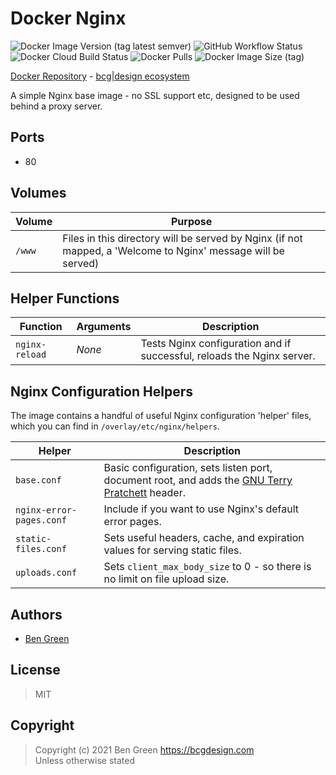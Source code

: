 # Docker Nginx

![Docker Image Version (tag latest semver)](https://img.shields.io/docker/v/bcgdesign/nginx/latest?label=latest) ![GitHub Workflow Status](https://img.shields.io/github/workflow/status/bencgreen/docker-nginx/build?label=github) ![Docker Cloud Build Status](https://img.shields.io/docker/cloud/build/bcgdesign/nginx?label=docker) ![Docker Pulls](https://img.shields.io/docker/pulls/bcgdesign/nginx?label=pulls) ![Docker Image Size (tag)](https://img.shields.io/docker/image-size/bcgdesign/nginx/latest?label=size)

[Docker Repository](https://hub.docker.com/r/bcgdesign/nginx) - [bcg|design ecosystem](https://github.com/bencgreen/docker)

A simple Nginx base image - no SSL support etc, designed to be used behind a proxy server.

## Ports

* 80

## Volumes

| Volume | Purpose                                                                                                      |
| ------ | ------------------------------------------------------------------------------------------------------------ |
| `/www` | Files in this directory will be served by Nginx (if not mapped, a 'Welcome to Nginx' message will be served) |

## Helper Functions

| Function       | Arguments | Description                                                            |
| -------------- | --------- | ---------------------------------------------------------------------- |
| `nginx-reload` | *None*    | Tests Nginx configuration and if successful, reloads the Nginx server. |

## Nginx Configuration Helpers

The image contains a handful of useful Nginx configuration 'helper' files, which you can find in `/overlay/etc/nginx/helpers`.

| Helper                   | Description                                                                                                                         |
| ------------------------ | ----------------------------------------------------------------------------------------------------------------------------------- |
| `base.conf`              | Basic configuration, sets listen port, document root, and adds the [GNU Terry Pratchett](http://www.gnuterrypratchett.com/) header. |
| `nginx-error-pages.conf` | Include if you want to use Nginx's default error pages.                                                                             |
| `static-files.conf`      | Sets useful headers, cache, and expiration values for serving static files.                                                         |
| `uploads.conf`           | Sets `client_max_body_size` to 0 - so there is no limit on file upload size.                                                        |

## Authors

* [Ben Green](https://github.com/bencgreen)

## License

> MIT

## Copyright

> Copyright (c) 2021 Ben Green <https://bcgdesign.com>  
> Unless otherwise stated
